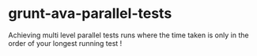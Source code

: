 # grunt-ava-parallel-tests
Achieving multi level parallel tests runs where the time taken is only in the order of your longest running test !
